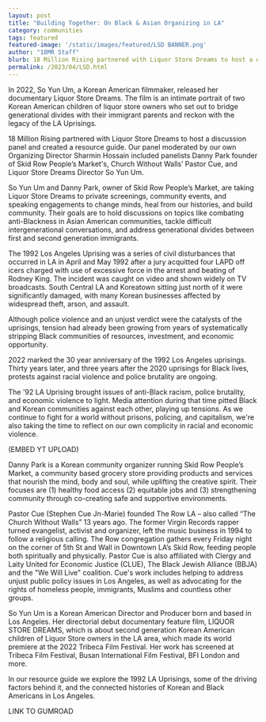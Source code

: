 ```yaml
---
layout: post
title: "Building Together: On Black & Asian Organizing in LA"
category: communities
tags: featured
featured-image: '/static/images/featured/LSD BANNER.png'
author: "18MR Staff" 
blurb: 18 Million Rising partnered with Liquor Store Dreams to host a discussion panel and created a resource guide.
permalink: /2023/04/LSD.html
---
```



In 2022, So Yun Um, a Korean American filmmaker, released her documentary Liquor Store Dreams. The film is an intimate portrait of two Korean American children of liquor store owners who set out to bridge generational divides with their immigrant parents and reckon with the legacy of the LA Uprisings.

18 Million Rising partnered with Liquor Store Dreams to host a discussion panel and created a resource guide. Our panel moderated by our own Organizing Director Sharmin Hossain included panelists Danny Park founder of  Skid Row People’s Market's, Church Without Walls’ Pastor Cue, and Liquor Store Dreams Director So Yun Um.

So Yun Um and Danny Park, owner of Skid Row People’s Market, are taking Liquor Store Dreams to private screenings, community events, and speaking engagements to change minds, heal from our histories, and build community. Their goals are to hold discussions on topics like combating anti-Blackness in Asian American communities, tackle difficult intergenerational conversations, and address generational divides between first and second generation immigrants. 

The 1992 Los Angeles Uprising was a series of civil disturbances that occurred in LA in April and May 1992 after a jury acquitted four LAPD off icers charged with use of excessive force in the arrest and beating of Rodney King. The incident was caught on video and shown widely on TV broadcasts. South Central LA and Koreatown sitting just north of it were significantly damaged, with many Korean businesses affected by widespread theft, arson, and assault. 

Although police violence and an unjust verdict were the catalysts of the uprisings, tension had already been growing from years of systematically stripping Black communities of resources, investment, and economic opportunity. 

2022 marked the 30 year anniversary of the 1992 Los Angeles uprisings. Thirty years later, and three years after the 2020 uprisings for Black lives, protests against racial violence and police brutality are ongoing.

The '92 LA Uprising brought issues of anti-Black racism, police brutality, and economic violence to light. Media attention during that time pitted Black and Korean communities against each other, playing up tensions. As we continue to fight for a world without prisons, policing, and capitalism, we're also taking the time to reflect on our own complicity in racial and economic violence.

(EMBED YT UPLOAD)
 

Danny Park is a Korean community organizer running Skid Row People’s Market, a community based grocery store providing products and services that nourish the mind, body and soul, while uplifting the creative spirit. Their focuses are (1) healthy food access (2) equitable jobs and (3) strengthening community through co-creating safe and supportive environments.

Pastor Cue (Stephen Cue Jn-Marie) founded The Row LA – also called “The Church Without Walls” 13 years ago. The former Virgin Records rapper turned evangelist, activist and organizer, left the music business in 1994 to follow a religious calling. The Row congregation gathers every Friday night on the corner of 5th St and Wall in Downtown LA’s Skid Row, feeding people both spiritually and physically. Pastor Cue is also affiliated with Clergy and Laity United for Economic Justice (CLUE), The Black Jewish Alliance (BBJA) and the "We Will Live" coalition. Cue's work includes helping to address unjust public policy issues in Los Angeles, as well as advocating for the rights of homeless people, immigrants, Muslims and countless other groups.

So Yun Um is a Korean American Director and Producer born and based in Los Angeles. Her directorial debut documentary feature film, LIQUOR STORE DREAMS, which is about second generation Korean American children of Liquor Store owners in the LA area, which made its world premiere at the 2022 Tribeca Film Festival. Her work has screened at Tribeca Film Festival, Busan International Film Festival, BFI London and more.

In our resource guide we explore the 1992 LA Uprisings, some of the driving factors behind it, and the connected histories of Korean and Black Americans in Los Angeles. 

LINK TO GUMROAD

